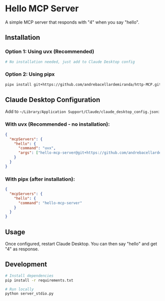 # Hello MCP Server

A simple MCP server that responds with "4" when you say "hello".

## Installation

### Option 1: Using uvx (Recommended)
```bash
# No installation needed, just add to Claude Desktop config
```

### Option 2: Using pipx
```bash
pipx install git+https://github.com/andrebacellardemiranda/http-MCP.git
```

## Claude Desktop Configuration

Add to `~/Library/Application Support/Claude/claude_desktop_config.json`:

### With uvx (Recommended - no installation):
```json
{
  "mcpServers": {
    "hello": {
      "command": "uvx",
      "args": ["hello-mcp-server@git+https://github.com/andrebacellardemiranda/http-MCP.git"]
    }
  }
}
```

### With pipx (after installation):
```json
{
  "mcpServers": {
    "hello": {
      "command": "hello-mcp-server"
    }
  }
}
```

## Usage

Once configured, restart Claude Desktop. You can then say "hello" and get "4" as response.

## Development

```bash
# Install dependencies
pip install -r requirements.txt

# Run locally
python server_stdio.py
```